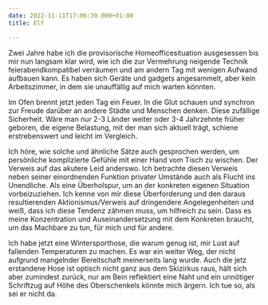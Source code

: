 ```yaml
---
date: 2022-11-11T17:06:39.000+01:00
title: Elf

---
```

Zwei Jahre habe ich die provisorische Homeofficesituation ausgesessen bis mir nun langsam klar wird, wie ich die zur Vermehrung neigende Technik feierabendkompatibel verräumen und am andern Tag mit wenigen Aufwand aufbauen kann. Es haben sich Geräte und gadgets angesammelt, aber kein Arbeitszimmer, in dem sie unauffällig auf mich warten könnten.

Im Ofen brennt jetzt jeden Tag ein Feuer. In die Glut schauen und synchron zur Freude darüber an andere Städte und Menschen denken. Diese zufällige Sicherheit. Wäre man nur 2-3 Länder weiter oder 3-4 Jahrzehnte früher geboren, die eigene Belastung, mit der man sich aktuell trägt, schiene erstrebenswert und leicht im Vergleich.

Ich höre, wie solche und ähnliche Sätze auch gesprochen werden, um persönliche komplizierte Gefühle mit einer Hand vom Tisch zu wischen. Der Verweis auf das akutere Leid anderswo. Ich betrachte diesen Verweis neben seiner einordnenden Funktion privater Umstände auch als Flucht ins Unendliche. Als eine Überholspur, um an der konkreten eigenen Situation vorbeizuziehen. Ich kenne von mir diese Überforderung und den daraus resultierenden Aktionismus/Verweis auf dringendere Angelegenheiten und weiß, dass ich diese Tendenz zähmen muss, um hilfreich zu sein. Dass es meine Konzentration und Auseinandersetzung mit dem Konkreten braucht, um das Machbare zu tun, für mich und für andere.

Ich habe jetzt eine Wintersporthose, die warum genug ist, mir Lust auf fallenden Temperaturen zu machen. Es war ein weiter Weg, der nicht aufgrund mangelnder Bereitschaft meinerseits lang wurde. Auch die jetz erstandene Hose ist optisch nicht ganz aus dem Skizirkus raus, hält sich aber zumindest zurück, nur am Bein reflektiert eine Naht und ein unnötiger Schriftzug auf Höhe des Oberschenkels könnte mich ärgern. Ich tue so, als sei er nicht da.